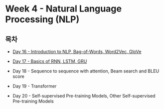 # Week 4 - Natural Language Processing (NLP)

## 목차

* [Day 16 - Introduction to NLP, Bag-of-Words, Word2Vec, GloVe](./Day16.md)

* [Day 17 - Basics of RNN, LSTM, GRU](./Day17.md)

* Day 18 - Sequence to sequence with attention, Beam search and BLEU score

* Day 19 - Transformer

* Day 20 - Self-supervised Pre-training Models, Other Self-supervised Pre-training Models
